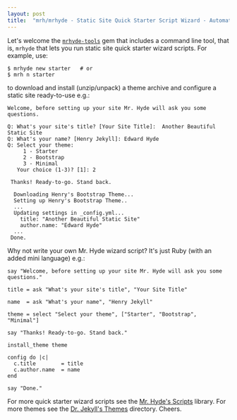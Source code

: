 ```yaml
---
layout: post
title:  "mrh/mrhyde - Static Site Quick Starter Script Wizard - Automate, Automate, Automate - New Jekyll Command Line Tool"
---
```


Let's welcome the [`mrhyde-tools`](https://github.com/mrhydescripts/mrhyde) gem that includes
a command line tool, that is, `mrhyde`
that lets you run static site quick starter wizard scripts. For example, use:

```
$ mrhyde new starter   # or
$ mrh n starter
```

to download and install (unzip/unpack) a theme archive and configure a static site ready-to-use e.g.:

```
Welcome, before setting up your site Mr. Hyde will ask you some questions.

Q: What's your site's title? [Your Site Title]:  Another Beautiful Static Site
Q: What's your name? [Henry Jekyll]: Edward Hyde
Q: Select your theme:
     1 - Starter
     2 - Bootstrap
     3 - Minimal
   Your choice (1-3)? [1]: 2

 Thanks! Ready-to-go. Stand back.

  Downloading Henry's Bootstrap Theme...
  Setting up Henry's Bootstrap Theme..
  ...
  Updating settings in _config.yml...
    title: "Another Beautiful Static Site"
    author.name: "Edward Hyde"
  ...
 Done.
```

Why not write your own Mr. Hyde wizard script? It's just Ruby (with an added
mini language) e.g.:

```
say "Welcome, before setting up your site Mr. Hyde will ask you some questions."

title = ask "What's your site's title", "Your Site Title"

name  = ask "What's your name", "Henry Jekyll"

theme = select "Select your theme", ["Starter", "Bootstrap", "Minimal"]

say "Thanks! Ready-to-go. Stand back."

install_theme theme

config do |c|
  c.title        = title
  c.author.name  = name
end

say "Done."
```

For more quick starter wizard scripts see the [Mr. Hyde's Scripts](https://github.com/mrhydescripts/scripts) library.
For more themes see the [Dr. Jekyll's Themes](http://drjekyllthemes.github.io) directory. Cheers.
